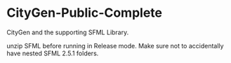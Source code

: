 # CityGen-Public-Complete
CityGen and the supporting SFML Library.

unzip SFML before running in Release mode.
Make sure not to accidentally have nested SFML 2.5.1 folders.
